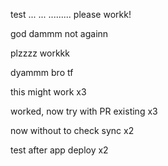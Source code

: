 test ...
...
.........
please workk!

god dammm
not againn

plzzzz workkk

dyammm bro tf

this might work x3

worked, now try with PR existing x3

now without to check sync x2

test after app deploy x2
